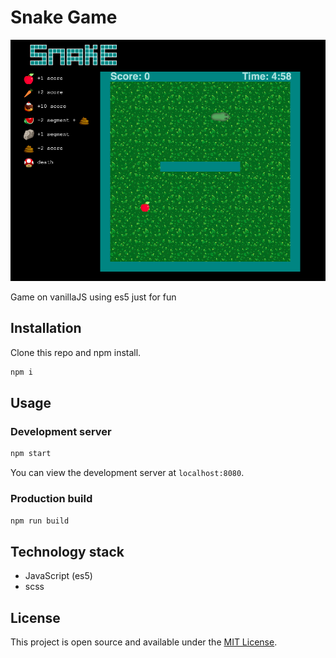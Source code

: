 # Snake Game

![game screenshot](public/screenshot.png?raw=true "Title")

Game on vanillaJS using es5 just for fun

## Installation

Clone this repo and npm install.

```bash
npm i
```

## Usage

### Development server

```bash
npm start
```

You can view the development server at `localhost:8080`.

### Production build

```bash
npm run build
```

## Technology stack

-  JavaScript (es5)
-  scss

## License

This project is open source and available under the [MIT License](LICENSE).
